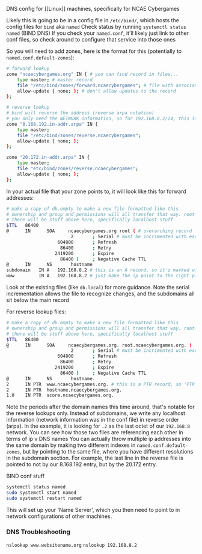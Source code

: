 DNS config for [[Linux]] machines, specifically for NCAE Cybergames

Likely this is going to be in a config file in `/etc/bind/`, which hosts the config files for `bind` aka `named`
Check status by running `systemctl status named` (BIND DNS)
If you check your `named.conf`, it'll likely just link to other conf files, so check around to configure that service into those ones

So you will need to add zones, here is the format for this (potentially to `named.conf.default-zones`):
```sh
# forward lookup
zone "ncaecybergames.org" IN { # you can find record in files...
	type master; # master record
	file "/etc/bind/zones/forward.ncaecybergames"; # file with associated record
	allow-update { none; }; # don't allow updates to the record
};

# reverse lookup
# bind will reverse the address (reverse arpa notation)
# you only need the NETWORK information, so for 192.168.8.2/24, this is just 192.168.8
zone "8.168.192.in-addr.arpa" IN {
	type master;
	file "/etc/bind/zones/reverse.ncaecybergames";
	allow-update { none; };
};

zone "20.172.in-addr.arpa" IN {
	type master;
	file "etc/bind/zones/reverse.ncaecybergames";
	allow-update { none; };
};
```

In your actual file that your zone points to, it will look like this for forward addresses:
```sh
# make a copy of db.empty to make a new file formatted like this
# ownership and group and permissions will all transfer that way. root-bind-644
# there will be stuff above here, specifically localhost stuff
$TTL   86400
@      IN      SOA     ncaecybergames.org root ( # overarching record
                        2       ; Serial # must be incrimented with each file change
                   604800       ; Refresh
                    86400       ; Retry
                  2419200       ; Expire
                    86400 )     ; Negative Cache TTL
@      IN      NS       hostname
subdomain   IN A   192.168.8.2 # this is an A record, so it's marked with 'A'
www         IN A   192.168.8.2 # just make the ip point to the right place
```
Look at the existing files (like `db.local`) for more guidance. Note the serial incrementation allows the file to recognize changes, and the subdomains all sit below the main record

For reverse lookup files:
```sh
# make a copy of db.empty to make a new file formatted like this
# ownership and group and permissions will all transfer that way. root-bind-644
# there will be stuff above here, specifically localhost stuff
$TTL   86400
@      IN      SOA     ncaecybergames.org. root.ncaecybergames.org. (
                        2       ; Serial # must be incrimented with each file change
                   604800       ; Refresh
                    86400       ; Retry
                  2419200       ; Expire
                    86400 )     ; Negative Cache TTL
@      IN      NS       hostname.
2      IN PTR  www.ncaecybergames.org. # this is a PTR record, so 'PTR'
2      IN PTR  hostname.ncaecybergames.org.
1.0    IN PTR  score.ncaecybergames.org.
```
Note the periods after the domain names this time around, that's notable for the reverse lookups only. Instead of subdomains, we write any localhost information (network information was in the conf file) in reverse order (arpa). In the example, it is looking for `.2` as the last octet of our `192.168.8` network. You can see how those two files are referencing each other in terms of ip v DNS names
You can actually throw multiple ip addresses into the same domain by making two different indexes in `named.conf.default-zones`, but by pointing to the same file, where you have different resolutions in the subdomain section. For example, the last line in the reverse file is pointed to not by our 8.168.192 entry, but by the 20.172 entry.

BIND conf stuff
```sh
systemctl status named
sudo systemctl start named
sudo systemctl restart named
```

This will set up your 'Name Server', which you then need to point to in network configurations of other machines.

### DNS Troubleshooting
`nslookup www.websitename.org`
`nslookup 192.168.8.2`

